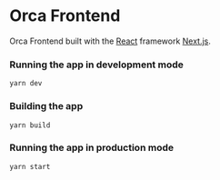# Orca Frontend

Orca Frontend built with the [React](https://reactjs.org) framework [Next.js](https://nextjs.org).

### Running the app in development mode

```
yarn dev
```

### Building the app

```
yarn build
```

### Running the app in production mode

```
yarn start
```
